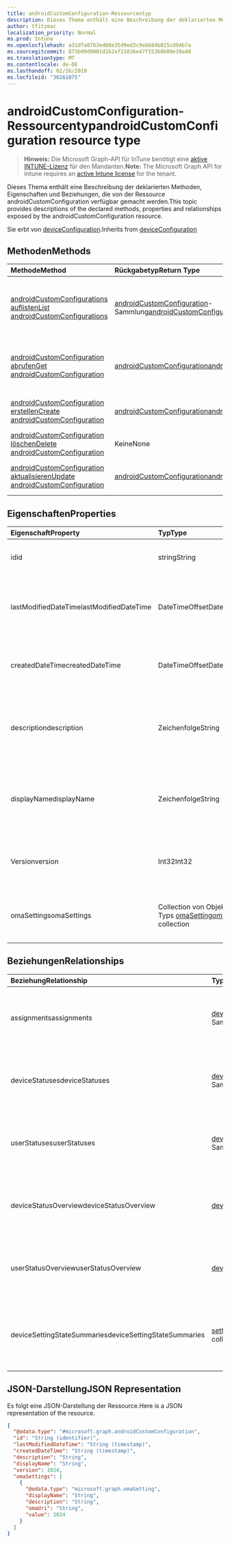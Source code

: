 ```yaml
---
title: androidCustomConfiguration-Ressourcentyp
description: Dieses Thema enthält eine Beschreibung der deklarierten Methoden, Eigenschaften und Beziehungen, die von der Ressource androidCustomConfiguration verfügbar gemacht werden.
author: tfitzmac
localization_priority: Normal
ms.prod: Intune
ms.openlocfilehash: a31dfa0763ed88e35d9ed3c9eb684b015cd94b7a
ms.sourcegitcommit: 873b99d9001d1b2af21836e47f15360b08e10a40
ms.translationtype: MT
ms.contentlocale: de-DE
ms.lasthandoff: 02/26/2019
ms.locfileid: "30261075"
---
```

# <a name="androidcustomconfiguration-resource-type"></a><span data-ttu-id="6c8cd-103">androidCustomConfiguration-Ressourcentyp</span><span class="sxs-lookup"><span data-stu-id="6c8cd-103">androidCustomConfiguration resource type</span></span>

> <span data-ttu-id="6c8cd-104">**Hinweis:** Die Microsoft Graph-API für InTune benötigt eine [aktive INTUNE-Lizenz](https://go.microsoft.com/fwlink/?linkid=839381) für den Mandanten.</span><span class="sxs-lookup"><span data-stu-id="6c8cd-104">**Note:** The Microsoft Graph API for Intune requires an [active Intune license](https://go.microsoft.com/fwlink/?linkid=839381) for the tenant.</span></span>

<span data-ttu-id="6c8cd-105">Dieses Thema enthält eine Beschreibung der deklarierten Methoden, Eigenschaften und Beziehungen, die von der Ressource androidCustomConfiguration verfügbar gemacht werden.</span><span class="sxs-lookup"><span data-stu-id="6c8cd-105">This topic provides descriptions of the declared methods, properties and relationships exposed by the androidCustomConfiguration resource.</span></span>


<span data-ttu-id="6c8cd-106">Sie erbt von [deviceConfiguration](../resources/intune-deviceconfig-deviceconfiguration.md).</span><span class="sxs-lookup"><span data-stu-id="6c8cd-106">Inherits from [deviceConfiguration](../resources/intune-deviceconfig-deviceconfiguration.md)</span></span>

## <a name="methods"></a><span data-ttu-id="6c8cd-107">Methoden</span><span class="sxs-lookup"><span data-stu-id="6c8cd-107">Methods</span></span>
|<span data-ttu-id="6c8cd-108">Methode</span><span class="sxs-lookup"><span data-stu-id="6c8cd-108">Method</span></span>|<span data-ttu-id="6c8cd-109">Rückgabetyp</span><span class="sxs-lookup"><span data-stu-id="6c8cd-109">Return Type</span></span>|<span data-ttu-id="6c8cd-110">Beschreibung</span><span class="sxs-lookup"><span data-stu-id="6c8cd-110">Description</span></span>|
|:---|:---|:---|
|[<span data-ttu-id="6c8cd-111">androidCustomConfigurations auflisten</span><span class="sxs-lookup"><span data-stu-id="6c8cd-111">List androidCustomConfigurations</span></span>](../api/intune-deviceconfig-androidcustomconfiguration-list.md)|<span data-ttu-id="6c8cd-112">[androidCustomConfiguration](../resources/intune-deviceconfig-androidcustomconfiguration.md)-Sammlung</span><span class="sxs-lookup"><span data-stu-id="6c8cd-112">[androidCustomConfiguration](../resources/intune-deviceconfig-androidcustomconfiguration.md) collection</span></span>|<span data-ttu-id="6c8cd-113">Auflisten von Eigenschaften und Beziehungen der [androidCustomConfiguration](../resources/intune-deviceconfig-androidcustomconfiguration.md)-Objekte.</span><span class="sxs-lookup"><span data-stu-id="6c8cd-113">List properties and relationships of the [androidCustomConfiguration](../resources/intune-deviceconfig-androidcustomconfiguration.md) objects.</span></span>|
|[<span data-ttu-id="6c8cd-114">androidCustomConfiguration abrufen</span><span class="sxs-lookup"><span data-stu-id="6c8cd-114">Get androidCustomConfiguration</span></span>](../api/intune-deviceconfig-androidcustomconfiguration-get.md)|[<span data-ttu-id="6c8cd-115">androidCustomConfiguration</span><span class="sxs-lookup"><span data-stu-id="6c8cd-115">androidCustomConfiguration</span></span>](../resources/intune-deviceconfig-androidcustomconfiguration.md)|<span data-ttu-id="6c8cd-116">Lesen von Eigenschaften und Beziehungen des [androidCustomConfiguration](../resources/intune-deviceconfig-androidcustomconfiguration.md)-Objekts.</span><span class="sxs-lookup"><span data-stu-id="6c8cd-116">Read properties and relationships of the [androidCustomConfiguration](../resources/intune-deviceconfig-androidcustomconfiguration.md) object.</span></span>|
|[<span data-ttu-id="6c8cd-117">androidCustomConfiguration erstellen</span><span class="sxs-lookup"><span data-stu-id="6c8cd-117">Create androidCustomConfiguration</span></span>](../api/intune-deviceconfig-androidcustomconfiguration-create.md)|[<span data-ttu-id="6c8cd-118">androidCustomConfiguration</span><span class="sxs-lookup"><span data-stu-id="6c8cd-118">androidCustomConfiguration</span></span>](../resources/intune-deviceconfig-androidcustomconfiguration.md)|<span data-ttu-id="6c8cd-119">Erstellen eines neuen [androidCustomConfiguration](../resources/intune-deviceconfig-androidcustomconfiguration.md)-Objekts.</span><span class="sxs-lookup"><span data-stu-id="6c8cd-119">Create a new [androidCustomConfiguration](../resources/intune-deviceconfig-androidcustomconfiguration.md) object.</span></span>|
|[<span data-ttu-id="6c8cd-120">androidCustomConfiguration löschen</span><span class="sxs-lookup"><span data-stu-id="6c8cd-120">Delete androidCustomConfiguration</span></span>](../api/intune-deviceconfig-androidcustomconfiguration-delete.md)|<span data-ttu-id="6c8cd-121">Keine</span><span class="sxs-lookup"><span data-stu-id="6c8cd-121">None</span></span>|<span data-ttu-id="6c8cd-122">Löscht eine [androidCustomConfiguration](../resources/intune-deviceconfig-androidcustomconfiguration.md).</span><span class="sxs-lookup"><span data-stu-id="6c8cd-122">Deletes a [androidCustomConfiguration](../resources/intune-deviceconfig-androidcustomconfiguration.md).</span></span>|
|[<span data-ttu-id="6c8cd-123">androidCustomConfiguration aktualisieren</span><span class="sxs-lookup"><span data-stu-id="6c8cd-123">Update androidCustomConfiguration</span></span>](../api/intune-deviceconfig-androidcustomconfiguration-update.md)|[<span data-ttu-id="6c8cd-124">androidCustomConfiguration</span><span class="sxs-lookup"><span data-stu-id="6c8cd-124">androidCustomConfiguration</span></span>](../resources/intune-deviceconfig-androidcustomconfiguration.md)|<span data-ttu-id="6c8cd-125">Aktualisieren der Eigenschaften eines [androidCustomConfiguration](../resources/intune-deviceconfig-androidcustomconfiguration.md)-Objekts.</span><span class="sxs-lookup"><span data-stu-id="6c8cd-125">Update the properties of a [androidCustomConfiguration](../resources/intune-deviceconfig-androidcustomconfiguration.md) object.</span></span>|

## <a name="properties"></a><span data-ttu-id="6c8cd-126">Eigenschaften</span><span class="sxs-lookup"><span data-stu-id="6c8cd-126">Properties</span></span>
|<span data-ttu-id="6c8cd-127">Eigenschaft</span><span class="sxs-lookup"><span data-stu-id="6c8cd-127">Property</span></span>|<span data-ttu-id="6c8cd-128">Typ</span><span class="sxs-lookup"><span data-stu-id="6c8cd-128">Type</span></span>|<span data-ttu-id="6c8cd-129">Beschreibung</span><span class="sxs-lookup"><span data-stu-id="6c8cd-129">Description</span></span>|
|:---|:---|:---|
|<span data-ttu-id="6c8cd-130">id</span><span class="sxs-lookup"><span data-stu-id="6c8cd-130">id</span></span>|<span data-ttu-id="6c8cd-131">string</span><span class="sxs-lookup"><span data-stu-id="6c8cd-131">String</span></span>|<span data-ttu-id="6c8cd-132">Schlüssel der Entität</span><span class="sxs-lookup"><span data-stu-id="6c8cd-132">Key of the entity.</span></span> <span data-ttu-id="6c8cd-133">Geerbt von [deviceConfiguration](../resources/intune-deviceconfig-deviceconfiguration.md).</span><span class="sxs-lookup"><span data-stu-id="6c8cd-133">Inherited from [deviceConfiguration](../resources/intune-deviceconfig-deviceconfiguration.md)</span></span>|
|<span data-ttu-id="6c8cd-134">lastModifiedDateTime</span><span class="sxs-lookup"><span data-stu-id="6c8cd-134">lastModifiedDateTime</span></span>|<span data-ttu-id="6c8cd-135">DateTimeOffset</span><span class="sxs-lookup"><span data-stu-id="6c8cd-135">DateTimeOffset</span></span>|<span data-ttu-id="6c8cd-136">Datum und Uhrzeit der letzten Änderung des Objekts.</span><span class="sxs-lookup"><span data-stu-id="6c8cd-136">DateTime the object was last modified.</span></span> <span data-ttu-id="6c8cd-137">Geerbt von [deviceConfiguration](../resources/intune-deviceconfig-deviceconfiguration.md).</span><span class="sxs-lookup"><span data-stu-id="6c8cd-137">Inherited from [deviceConfiguration](../resources/intune-deviceconfig-deviceconfiguration.md)</span></span>|
|<span data-ttu-id="6c8cd-138">createdDateTime</span><span class="sxs-lookup"><span data-stu-id="6c8cd-138">createdDateTime</span></span>|<span data-ttu-id="6c8cd-139">DateTimeOffset</span><span class="sxs-lookup"><span data-stu-id="6c8cd-139">DateTimeOffset</span></span>|<span data-ttu-id="6c8cd-140">Datum und Uhrzeit der Erstellung des Objekts.</span><span class="sxs-lookup"><span data-stu-id="6c8cd-140">DateTime the object was created.</span></span> <span data-ttu-id="6c8cd-141">Geerbt von [deviceConfiguration](../resources/intune-deviceconfig-deviceconfiguration.md).</span><span class="sxs-lookup"><span data-stu-id="6c8cd-141">Inherited from [deviceConfiguration](../resources/intune-deviceconfig-deviceconfiguration.md)</span></span>|
|<span data-ttu-id="6c8cd-142">description</span><span class="sxs-lookup"><span data-stu-id="6c8cd-142">description</span></span>|<span data-ttu-id="6c8cd-143">Zeichenfolge</span><span class="sxs-lookup"><span data-stu-id="6c8cd-143">String</span></span>|<span data-ttu-id="6c8cd-144">Beschreibung der Gerätekonfiguration (vom Administrator festgelegt).</span><span class="sxs-lookup"><span data-stu-id="6c8cd-144">Admin provided description of the Device Configuration.</span></span> <span data-ttu-id="6c8cd-145">Geerbt von [deviceConfiguration](../resources/intune-deviceconfig-deviceconfiguration.md).</span><span class="sxs-lookup"><span data-stu-id="6c8cd-145">Inherited from [deviceConfiguration](../resources/intune-deviceconfig-deviceconfiguration.md)</span></span>|
|<span data-ttu-id="6c8cd-146">displayName</span><span class="sxs-lookup"><span data-stu-id="6c8cd-146">displayName</span></span>|<span data-ttu-id="6c8cd-147">Zeichenfolge</span><span class="sxs-lookup"><span data-stu-id="6c8cd-147">String</span></span>|<span data-ttu-id="6c8cd-148">Name der Gerätekonfiguration (vom Administrator festgelegt).</span><span class="sxs-lookup"><span data-stu-id="6c8cd-148">Admin provided name of the device configuration.</span></span> <span data-ttu-id="6c8cd-149">Geerbt von [deviceConfiguration](../resources/intune-deviceconfig-deviceconfiguration.md).</span><span class="sxs-lookup"><span data-stu-id="6c8cd-149">Inherited from [deviceConfiguration](../resources/intune-deviceconfig-deviceconfiguration.md)</span></span>|
|<span data-ttu-id="6c8cd-150">Version</span><span class="sxs-lookup"><span data-stu-id="6c8cd-150">version</span></span>|<span data-ttu-id="6c8cd-151">Int32</span><span class="sxs-lookup"><span data-stu-id="6c8cd-151">Int32</span></span>|<span data-ttu-id="6c8cd-152">Version der Gerätekonfiguration.</span><span class="sxs-lookup"><span data-stu-id="6c8cd-152">Version of the device configuration.</span></span> <span data-ttu-id="6c8cd-153">Geerbt von [deviceConfiguration](../resources/intune-deviceconfig-deviceconfiguration.md).</span><span class="sxs-lookup"><span data-stu-id="6c8cd-153">Inherited from [deviceConfiguration](../resources/intune-deviceconfig-deviceconfiguration.md)</span></span>|
|<span data-ttu-id="6c8cd-154">omaSettings</span><span class="sxs-lookup"><span data-stu-id="6c8cd-154">omaSettings</span></span>|<span data-ttu-id="6c8cd-155">Collection von Objekten des Typs [omaSetting](../resources/intune-deviceconfig-omasetting.md)</span><span class="sxs-lookup"><span data-stu-id="6c8cd-155">[omaSetting](../resources/intune-deviceconfig-omasetting.md) collection</span></span>|<span data-ttu-id="6c8cd-156">OMA-Einstellungen.</span><span class="sxs-lookup"><span data-stu-id="6c8cd-156">OMA settings.</span></span> <span data-ttu-id="6c8cd-157">Diese Sammlung kann bis zu 1000 Elemente enthalten.</span><span class="sxs-lookup"><span data-stu-id="6c8cd-157">This collection can contain a maximum of 1000 elements.</span></span>|

## <a name="relationships"></a><span data-ttu-id="6c8cd-158">Beziehungen</span><span class="sxs-lookup"><span data-stu-id="6c8cd-158">Relationships</span></span>
|<span data-ttu-id="6c8cd-159">Beziehung</span><span class="sxs-lookup"><span data-stu-id="6c8cd-159">Relationship</span></span>|<span data-ttu-id="6c8cd-160">Typ</span><span class="sxs-lookup"><span data-stu-id="6c8cd-160">Type</span></span>|<span data-ttu-id="6c8cd-161">Beschreibung</span><span class="sxs-lookup"><span data-stu-id="6c8cd-161">Description</span></span>|
|:---|:---|:---|
|<span data-ttu-id="6c8cd-162">assignments</span><span class="sxs-lookup"><span data-stu-id="6c8cd-162">assignments</span></span>|<span data-ttu-id="6c8cd-163">[deviceConfigurationAssignment](../resources/intune-deviceconfig-deviceconfigurationassignment.md)-Sammlung</span><span class="sxs-lookup"><span data-stu-id="6c8cd-163">[deviceConfigurationAssignment](../resources/intune-deviceconfig-deviceconfigurationassignment.md) collection</span></span>|<span data-ttu-id="6c8cd-164">Liste der Zuweisungen für das Gerätekonfigurationsprofil.</span><span class="sxs-lookup"><span data-stu-id="6c8cd-164">The list of assignments for the device configuration profile.</span></span> <span data-ttu-id="6c8cd-165">Geerbt von [deviceConfiguration](../resources/intune-deviceconfig-deviceconfiguration.md).</span><span class="sxs-lookup"><span data-stu-id="6c8cd-165">Inherited from [deviceConfiguration](../resources/intune-deviceconfig-deviceconfiguration.md)</span></span>|
|<span data-ttu-id="6c8cd-166">deviceStatuses</span><span class="sxs-lookup"><span data-stu-id="6c8cd-166">deviceStatuses</span></span>|<span data-ttu-id="6c8cd-167">[deviceConfigurationDeviceStatus](../resources/intune-deviceconfig-deviceconfigurationdevicestatus.md)-Sammlung</span><span class="sxs-lookup"><span data-stu-id="6c8cd-167">[deviceConfigurationDeviceStatus](../resources/intune-deviceconfig-deviceconfigurationdevicestatus.md) collection</span></span>|<span data-ttu-id="6c8cd-168">Installationsstatus der Gerätekonfiguration nach Gerät.</span><span class="sxs-lookup"><span data-stu-id="6c8cd-168">Device configuration installation status by device.</span></span> <span data-ttu-id="6c8cd-169">Geerbt von [deviceConfiguration](../resources/intune-deviceconfig-deviceconfiguration.md).</span><span class="sxs-lookup"><span data-stu-id="6c8cd-169">Inherited from [deviceConfiguration](../resources/intune-deviceconfig-deviceconfiguration.md)</span></span>|
|<span data-ttu-id="6c8cd-170">userStatuses</span><span class="sxs-lookup"><span data-stu-id="6c8cd-170">userStatuses</span></span>|<span data-ttu-id="6c8cd-171">[deviceConfigurationUserStatus](../resources/intune-deviceconfig-deviceconfigurationuserstatus.md)-Sammlung</span><span class="sxs-lookup"><span data-stu-id="6c8cd-171">[deviceConfigurationUserStatus](../resources/intune-deviceconfig-deviceconfigurationuserstatus.md) collection</span></span>|<span data-ttu-id="6c8cd-172">Installationsstatus der Gerätekonfiguration nach Benutzer.</span><span class="sxs-lookup"><span data-stu-id="6c8cd-172">Device configuration installation status by user.</span></span> <span data-ttu-id="6c8cd-173">Geerbt von [deviceConfiguration](../resources/intune-deviceconfig-deviceconfiguration.md).</span><span class="sxs-lookup"><span data-stu-id="6c8cd-173">Inherited from [deviceConfiguration](../resources/intune-deviceconfig-deviceconfiguration.md)</span></span>|
|<span data-ttu-id="6c8cd-174">deviceStatusOverview</span><span class="sxs-lookup"><span data-stu-id="6c8cd-174">deviceStatusOverview</span></span>|[<span data-ttu-id="6c8cd-175">deviceConfigurationDeviceOverview</span><span class="sxs-lookup"><span data-stu-id="6c8cd-175">deviceConfigurationDeviceOverview</span></span>](../resources/intune-deviceconfig-deviceconfigurationdeviceoverview.md)|<span data-ttu-id="6c8cd-176">Übersicht über den Status der Gerätekonfiguration nach Gerät. Geerbt von [deviceConfiguration](../resources/intune-deviceconfig-deviceconfiguration.md).</span><span class="sxs-lookup"><span data-stu-id="6c8cd-176">Device Configuration devices status overview Inherited from [deviceConfiguration](../resources/intune-deviceconfig-deviceconfiguration.md)</span></span>|
|<span data-ttu-id="6c8cd-177">userStatusOverview</span><span class="sxs-lookup"><span data-stu-id="6c8cd-177">userStatusOverview</span></span>|[<span data-ttu-id="6c8cd-178">deviceConfigurationUserOverview</span><span class="sxs-lookup"><span data-stu-id="6c8cd-178">deviceConfigurationUserOverview</span></span>](../resources/intune-deviceconfig-deviceconfigurationuseroverview.md)|<span data-ttu-id="6c8cd-179">Übersicht über den Status der Gerätekonfiguration nach Benutzer. Geerbt von [deviceConfiguration](../resources/intune-deviceconfig-deviceconfiguration.md).</span><span class="sxs-lookup"><span data-stu-id="6c8cd-179">Device Configuration users status overview Inherited from [deviceConfiguration](../resources/intune-deviceconfig-deviceconfiguration.md)</span></span>|
|<span data-ttu-id="6c8cd-180">deviceSettingStateSummaries</span><span class="sxs-lookup"><span data-stu-id="6c8cd-180">deviceSettingStateSummaries</span></span>|<span data-ttu-id="6c8cd-181"> [settingStateDeviceSummary](../resources/intune-deviceconfig-settingstatedevicesummary.md)-Sammlung</span><span class="sxs-lookup"><span data-stu-id="6c8cd-181">[settingStateDeviceSummary](../resources/intune-deviceconfig-settingstatedevicesummary.md) collection</span></span>|<span data-ttu-id="6c8cd-182">Übersicht über den Einstellungsstatus für die Gerätekonfiguration nach Gerät. Geerbt von [deviceConfiguration](../resources/intune-deviceconfig-deviceconfiguration.md)</span><span class="sxs-lookup"><span data-stu-id="6c8cd-182">Device Configuration Setting State Device Summary Inherited from [deviceConfiguration](../resources/intune-deviceconfig-deviceconfiguration.md)</span></span>|

## <a name="json-representation"></a><span data-ttu-id="6c8cd-183">JSON-Darstellung</span><span class="sxs-lookup"><span data-stu-id="6c8cd-183">JSON Representation</span></span>
<span data-ttu-id="6c8cd-184">Es folgt eine JSON-Darstellung der Ressource.</span><span class="sxs-lookup"><span data-stu-id="6c8cd-184">Here is a JSON representation of the resource.</span></span>
<!-- {
  "blockType": "resource",
  "keyProperty": "id",
  "@odata.type": "microsoft.graph.androidCustomConfiguration"
}
-->
``` json
{
  "@odata.type": "#microsoft.graph.androidCustomConfiguration",
  "id": "String (identifier)",
  "lastModifiedDateTime": "String (timestamp)",
  "createdDateTime": "String (timestamp)",
  "description": "String",
  "displayName": "String",
  "version": 1024,
  "omaSettings": [
    {
      "@odata.type": "microsoft.graph.omaSetting",
      "displayName": "String",
      "description": "String",
      "omaUri": "String",
      "value": 1024
    }
  ]
}
```



